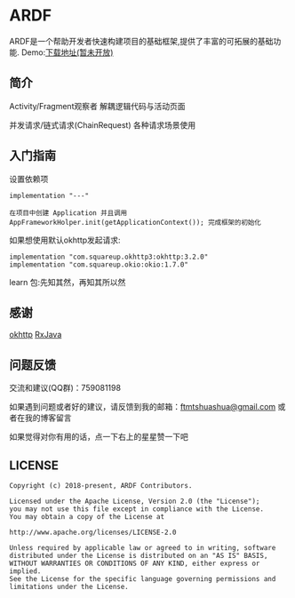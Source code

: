 # ARDF

ARDF是一个帮助开发者快速构建项目的基础框架,提供了丰富的可拓展的基础功能.
Demo:[下载地址(暂未开放)]()

**简介**
--------
Activity/Fragment观察者
解耦逻辑代码与活动页面

并发请求/链式请求(ChainRequest)
各种请求场景使用


**入门指南**
--------
设置依赖项
```
implementation "---"
```
```
在项目中创建 Application 并且调用 AppFrameworkHolper.init(getApplicationContext()); 完成框架的初始化
```

如果想使用默认okhttp发起请求:
```
implementation "com.squareup.okhttp3:okhttp:3.2.0"
implementation "com.squareup.okio:okio:1.7.0"
```

learn 包:先知其然，再知其所以然


**感谢**
--------
[okhttp](https://github.com/square/okhttp)
[RxJava](https://github.com/ReactiveX/RxJava)

**问题反馈**
--------
交流和建议(QQ群)：759081198

如果遇到问题或者好的建议，请反馈到我的邮箱：ftmtshuashua@gmail.com 或者在我的博客留言

如果觉得对你有用的话，点一下右上的星星赞一下吧

**LICENSE**
--------
```
Copyright (c) 2018-present, ARDF Contributors.

Licensed under the Apache License, Version 2.0 (the "License");
you may not use this file except in compliance with the License.
You may obtain a copy of the License at

http://www.apache.org/licenses/LICENSE-2.0

Unless required by applicable law or agreed to in writing, software
distributed under the License is distributed on an "AS IS" BASIS,
WITHOUT WARRANTIES OR CONDITIONS OF ANY KIND, either express or implied.
See the License for the specific language governing permissions and
limitations under the License.
```
